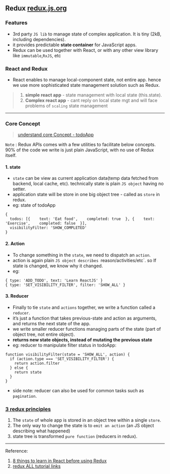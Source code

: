 ## Redux [redux.js.org](https://redux.js.org/)

### Features
- 3rd party `JS lib` to manage state of complex application. It is tiny (2kB, including dependencies).
- it provides predictable **state container** for JavaScript apps.
- Redux can be used together with React, or with any other view library like `immutable`,`RxJS`, etc

### React and Redux
- React enables to manage local-component state, not entire app. hence we use more sophisticated state management solution such as Redux.
> 1. **simple react app** - state management with local state (this.state).
> 2. **Complex react app** - cant reply on local state mgt and will face problems of `scaling` state management 
***

### Core Concept
> [understand core Concept - todoApp](https://redux.js.org/introduction/coreconcepts)

`Note` : Redux APIs comes with a few utilities to facilitate below concepts. 90% of the code we write is just plain JavaScript, with no use of Redux itself.

#### 1. state 
- `state` can be view as current application data(temp data fetched from backend, local cache, etc). technically state is plain `JS object` having no setter.
- application state will be store in one big object tree - called as `store` in redux.
- eg: state of todoApp 
```
{
  todos: [{    text: 'Eat food',    completed: true  }, {    text: 'Exercise',    completed: false  }],
  visibilityFilter: 'SHOW_COMPLETED'
}
```

#### 2. Action
- To change something in the `state`, we need to dispatch an `action`.
- action is again plain `JS object describes `reason/activities/etc`. so  If state is changed, we know why it changed.
- eg:
```
{ type: 'ADD_TODO', text: 'Learn ReactJS' }
{ type: 'SET_VISIBILITY_FILTER', filter: 'SHOW_ALL' }
```
#### 3. Reducer
- Finally to tie `state` and `actions` together, we write a function called a `reducer`.
- it’s just a function that takes previous-state and action as arguments, and returns the next state of the app.
- we write smaller reducer functions managing parts of the state (part of object tree, not entire object).
- **returns new state objects, instead of mutating the previous state**
- eg: reducer to manipulate filter status in todoApp:
```
function visibilityFilter(state = 'SHOW_ALL', action) {
  if (action.type === 'SET_VISIBILITY_FILTER') {
    return action.filter
  } else {
    return state
  }
}
```
- side note: reducer can also be used for common tasks such as `pagination`.

### [3 redux principles](https://redux.js.org/introduction/threeprinciples)
1. The `state` of whole app is stored in an object tree within a single `store`.
2. The only way to change the state is to `emit an action` (an JS object describing what happened)
3. state tree is transformed `pure function` (reducers in redux). 


***
Reference:
1. [8 things to learn in React before using Redux](https://www.robinwieruch.de/learn-react-before-using-redux/)
2. [redux ALL  tutorial links](https://github.com/markerikson/react-redux-links/blob/master/redux-tutorials.md)


